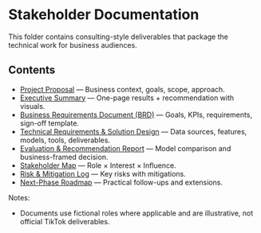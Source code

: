 # Stakeholder Documentation

This folder contains consulting-style deliverables that package the technical work for business audiences.

## Contents
- [Project Proposal](project_proposal_tiktok_claims.md) — Business context, goals, scope, approach.
- [Executive Summary](executive_summary_tiktok_claims.md) — One-page results + recommendation with visuals.
- [Business Requirements Document (BRD)](business_requirements_tiktok_claims.md) — Goals, KPIs, requirements, sign-off template.
- [Technical Requirements & Solution Design](technical_requirements_solution_design_tiktok_claims.md) — Data sources, features, models, tools, deliverables.
- [Evaluation & Recommendation Report](evaluation_recommendation_report_tiktok_claims.md) — Model comparison and business-framed decision.
- [Stakeholder Map](stakeholder_map_tiktok_claims.md) — Role × Interest × Influence.
- [Risk & Mitigation Log](risk_mitigation_log_tiktok_claims.md) — Key risks with mitigations.
- [Next-Phase Roadmap](next_phase_roadmap_tiktok_claims.md) — Practical follow-ups and extensions.

Notes:
- Documents use fictional roles where applicable and are illustrative, not official TikTok deliverables.
